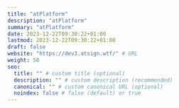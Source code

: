 ```yaml
---
title: "atPlatform"
description: "atPlatform"
summary: "atPlatform"
date: 2023-12-22T09:30:22+01:00
lastmod: 2023-12-22T09:30:22+01:00
draft: false
website: "https://dev3.atsign.wtf/" # URL
weight: 50
seo:
  title: "" # custom title (optional)
  description: "" # custom description (recommended)
  canonical: "" # custom canonical URL (optional)
  noindex: false # false (default) or true
---
```

